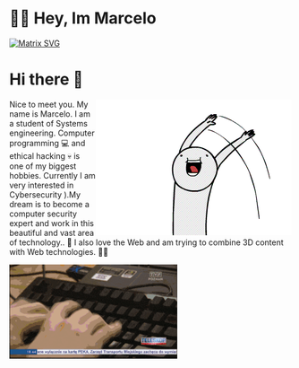 # 👋🏻 Hey, Im Marcelo
  
  [![Matrix SVG](https://raw.githubusercontent.com/rodrigograca31/rodrigograca31/master/matrix.svg)]()

  # Hi there :wave:

<a href="">
	<img align="right" src="https://github.com/MarceloNoguera/MarceloNoguera/blob/master/assets/hi2.gif">
</a>

Nice to meet you. My name is Marcelo. I am a student of Systems engineering. 
Computer programming :computer: and ethical hacking :skull: is one of my biggest hobbies.
Currently I am very interested in Cybersecurity ).My dream is to become a computer security 
expert and work in this beautiful and vast area of technology..
:rainbow: I also love the Web and am trying to combine 3D content with Web
technologies. :technologist:

  <img src="https://github.com/MarceloNoguera/MarceloNoguera/blob/master/assets/giphy.gif" width="300"/>

</p>


